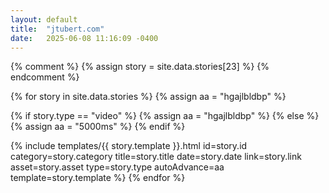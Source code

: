 ```yaml
---
layout: default
title:  "jtubert.com"
date:   2025-06-08 11:16:09 -0400
---
```


{% comment %}
  {% assign story = site.data.stories[23] %}
{% endcomment %}
 

{% for story in site.data.stories %}
  {% assign aa = "hgajlbldbp" %}

  {% if story.type == "video" %}
    {% assign aa = "hgajlbldbp" %}
  {% else %}
    {% assign aa = "5000ms" %}
  {% endif %}

  {% include templates/{{ story.template }}.html
    id=story.id
    category=story.category 
    title=story.title 
    date=story.date 
    link=story.link
    asset=story.asset
    type=story.type
    autoAdvance=aa
    template=story.template
  %}
 {% endfor %}
